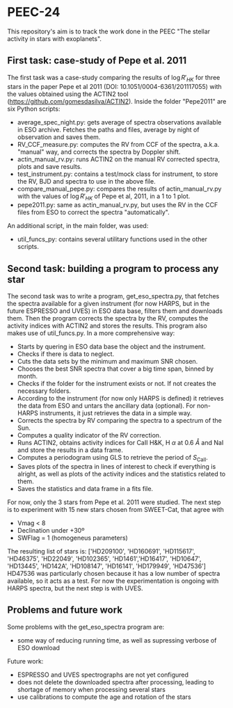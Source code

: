 # PEEC-24

This repository's aim is to track the work done in the PEEC "The stellar activity in stars with exoplanets".

## First task: case-study of Pepe et al. 2011

The first task was a case-study comparing the results of $\log R'_{HK}$ for three stars in the paper Pepe et al 2011 (DOI: 10.1051/0004-6361/201117055) with the values obtained using the ACTIN2 tool (https://github.com/gomesdasilva/ACTIN2). Inside the folder "Pepe2011" are six Python scripts:

- average_spec_night.py: gets average of spectra observations available in ESO archive. Fetches the paths and files, average by night of observation and saves them.
- RV_CCF_measure.py: computes the RV from CCF of the spectra, a.k.a. "manual" way, and corrects the spectra by Doppler shift.
- actin_manual_rv.py: runs ACTIN2 on the manual RV corrected spectra, plots and save results.
- test_instrument.py: contains a test/mock class for instrument, to store the RV, BJD and spectra to use in the above file.
- compare_manual_pepe.py: compares the results of actin_manual_rv.py with the values of $\log R'_{HK}$ of Pepe et al, 2011, in a 1 to 1 plot.
- pepe2011.py: same as actin_manual_rv.py, but uses the RV in the CCF files from ESO to correct the spectra "automatically".

An additional script, in the main folder, was used:

- util_funcs_py: contains several utilitary functions used in the other scripts.

## Second task: building a program to process any star

The second task was to write a program, get_eso_spectra.py, that fetches the spectra available for a given instrument (for now HARPS, but in the future ESPRESSO and UVES) in ESO data base, filters them and downloads them. Then the program corrects the spectra by the RV, computes the activity indices with ACTIN2 and stores the results. This program also makes use of util_funcs.py. In a more comprehensive way:

- Starts by quering in ESO data base the object and the instrument.
- Checks if there is data to neglect.
- Cuts the data sets by the minimum and maximum SNR chosen.
- Chooses the best SNR spectra that cover a big time span, binned by month.
- Checks if the folder for the instrument exists or not. If not creates the necessary folders.
- According to the instrument (for now only HARPS is defined) it retrieves the data from ESO and untars the ancillary data (optional). For non-HARPS instruments, it just retrieves the data in a simple way.
- Corrects the spectra by RV comparing the spectra to a spectrum of the Sun.
- Computes a quality indicator of the RV correction.
- Runs ACTIN2, obtains activity indices for CaII H\&K, H $\alpha$ at 0.6 $\mathring A$ and NaI and store the results in a data frame.
- Computes a periodogram using GLS to retrieve the period of $S_\text{CaII}$.
- Saves plots of the spectra in lines of interest to check if everything is alright, as well as plots of the activity indices and the statistics related to them.
- Saves the statistics and data frame in a fits file.

For now, only the 3 stars from Pepe et al. 2011 were studied. The next step is to experiment with 15 new stars chosen from SWEET-Cat, that agree with
- Vmag < 8
- Declination under +30º
- SWFlag = 1 (homogeneus parameters)

The resulting list of stars is:  ['HD209100', 'HD160691', 'HD115617', 'HD46375', 'HD22049', 'HD102365', 'HD1461','HD16417', 'HD10647', 'HD13445', 'HD142A', 'HD108147', 'HD16141', 'HD179949', 'HD47536']
HD47536 was particularly chosen because it has a low number of spectra available, so it acts as a test. For now the experimentation is ongoing with HARPS spectra, but the next step is with UVES.

## Problems and future work

Some problems with the get_eso_spectra program are:
- some way of reducing running time, as well as supressing verbose of ESO download

Future work:
- ESPRESSO and UVES spectrographs are not yet configured
- does not delete the downloaded spectra after processing, leading to shortage of memory when processing several stars
- use calibrations to compute the age and rotation of the stars
